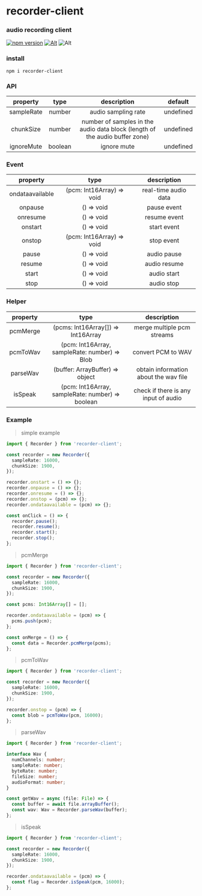 # recorder-client

### audio recording client

[![npm version](https://img.shields.io/npm/v/recorder-client.svg?style=flat-square)](https://www.npmjs.com/package/recorder-client)
[![Alt](https://img.shields.io/npm/dt/recorder-client?style=flat-square)](https://npmcharts.com/compare/recorder-client?minimal=true)
![Alt](https://img.shields.io/github/license/mivui/recorder-client?style=flat-square)

### install

```shell
npm i recorder-client
```

### API

|  property  |  type   |                                 description                                 |  default  |
| :--------: | :-----: | :-------------------------------------------------------------------------: | :-------: |
| sampleRate | number  |                             audio sampling rate                             | undefined |
| chunkSize  | number  | number of samples in the audio data block (length of the audio buffer zone) | undefined |
| ignoreMute | boolean |                                 ignore mute                                 | undefined |

### Event

|    property     |           type            |     description      |
| :-------------: | :-----------------------: | :------------------: |
| ondataavailable | (pcm: Int16Array) => void | real-time audio data |
|     onpause     |        () => void         |     pause event      |
|    onresume     |        () => void         |     resume event     |
|     onstart     |        () => void         |     start event      |
|     onstop      | (pcm: Int16Array) => void |      stop event      |
|      pause      |        () => void         |     audio pause      |
|     resume      |        () => void         |     audio resume     |
|      start      |        () => void         |     audio start      |
|      stop       |        () => void         |      audio stop      |

### Helper

| property |                       type                       |              description              |
| :------: | :----------------------------------------------: | :-----------------------------------: |
| pcmMerge |        (pcms: Int16Array[]) => Int16Array        |      merge multiple pcm streams       |
| pcmToWav |  (pcm: Int16Array, sampleRate: number) => Blob   |          convert PCM to WAV           |
| parseWav |         (buffer: ArrayBuffer) => object          | obtain information about the wav file |
| isSpeak  | (pcm: Int16Array, sampleRate: number) => boolean | check if there is any input of audio  |

### Example

> simple example

```ts
import { Recorder } from 'recorder-client';

const recorder = new Recorder({
  sampleRate: 16000,
  chunkSize: 1900,
});

recorder.onstart = () => {};
recorder.onpause = () => {};
recorder.onresume = () => {};
recorder.onstop = (pcm) => {};
recorder.ondataavailable = (pcm) => {};

const onClick = () => {
  recorder.pause();
  recorder.resume();
  recorder.start();
  recorder.stop();
};
```

> pcmMerge

```ts
import { Recorder } from 'recorder-client';

const recorder = new Recorder({
  sampleRate: 16000,
  chunkSize: 1900,
});

const pcms: Int16Array[] = [];

recorder.ondataavailable = (pcm) => {
  pcms.push(pcm);
};

const onMerge = () => {
  const data = Recorder.pcmMerge(pcms);
};
```

> pcmToWav

```ts
import { Recorder } from 'recorder-client';

const recorder = new Recorder({
  sampleRate: 16000,
  chunkSize: 1900,
});

recorder.onstop = (pcm) => {
  const blob = pcmToWav(pcm, 16000);
};
```

> parseWav

```ts
import { Recorder } from 'recorder-client';

interface Wav {
  numChannels: number;
  sampleRate: number;
  byteRate: number;
  fileSize: number;
  audioFormat: number;
}

const getWav = async (file: File) => {
  const buffer = await file.arrayBuffer();
  const wav: Wav = Recorder.parseWav(buffer);
};
```

> isSpeak

```ts
import { Recorder } from 'recorder-client';

const recorder = new Recorder({
  sampleRate: 16000,
  chunkSize: 1900,
});

recorder.ondataavailable = (pcm) => {
  const flag = Recorder.isSpeak(pcm, 16000);
};
```
